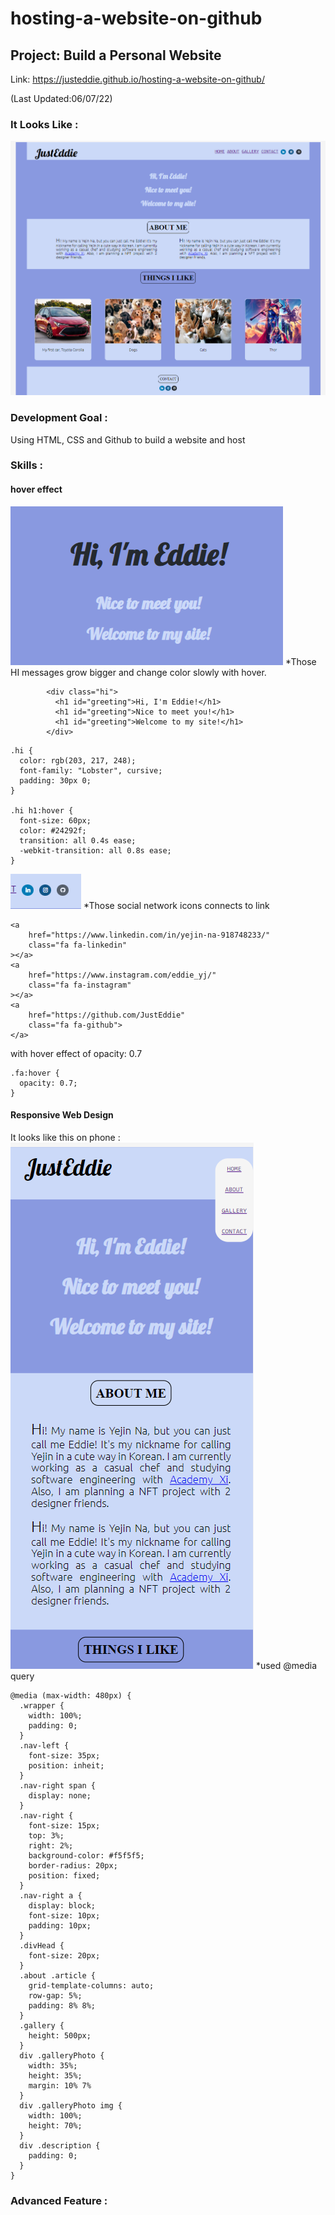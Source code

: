 # hosting-a-website-on-github
## Project: Build a Personal Website

Link: https://justeddie.github.io/hosting-a-website-on-github/

(Last Updated:06/07/22)

### It Looks Like :
![website overview photo](/image/website-overview.PNG)


### Development Goal :
Using HTML, CSS and Github to build a website and host

### Skills :

#### hover effect
![intro hi messages with hover effect](/image/intro-hover.PNG)
*Those HI messages grow bigger and change color slowly with hover.
```
        <div class="hi">
          <h1 id="greeting">Hi, I'm Eddie!</h1>
          <h1 id="greeting">Nice to meet you!</h1>
          <h1 id="greeting">Welcome to my site!</h1>
        </div>
```
```
.hi {
  color: rgb(203, 217, 248);
  font-family: "Lobster", cursive;
  padding: 30px 0;
}

.hi h1:hover {
  font-size: 60px;
  color: #24292f;
  transition: all 0.4s ease;
  -webkit-transition: all 0.8s ease;
}
```
![social network icons with hover effect](/image/contact-hover.PNG)
*Those social network icons connects to link
```
<a
    href="https://www.linkedin.com/in/yejin-na-918748233/"
    class="fa fa-linkedin"
></a>
<a
    href="https://www.instagram.com/eddie_yj/"
    class="fa fa-instagram"
></a>
<a 
    href="https://github.com/JustEddie" 
    class="fa fa-github">
</a>
```
with hover effect of opacity: 0.7
```
.fa:hover {
  opacity: 0.7;
}
```
#### Responsive Web Design
It looks like this on phone :
![website on phonescreen](/image/responsive-phone.PNG)
*used @media query
```
@media (max-width: 480px) {
  .wrapper {
    width: 100%;
    padding: 0;
  }
  .nav-left {
    font-size: 35px;
    position: inheit;
  }
  .nav-right span {
    display: none;
  }
  .nav-right {
    font-size: 15px;
    top: 3%;
    right: 2%;
    background-color: #f5f5f5;
    border-radius: 20px;
    position: fixed;
  }
  .nav-right a {
    display: block;
    font-size: 10px;
    padding: 10px;
  }
  .divHead {
    font-size: 20px;
  }
  .about .article {
    grid-template-columns: auto;
    row-gap: 5%;
    padding: 8% 8%;
  }
  .gallery {
    height: 500px;
  }
  div .galleryPhoto {
    width: 35%;
    height: 35%;
    margin: 10% 7%
  }
  div .galleryPhoto img {
    width: 100%;
    height: 70%;
  }
  div .description {
    padding: 0;
  }
}
```
### Advanced Feature :